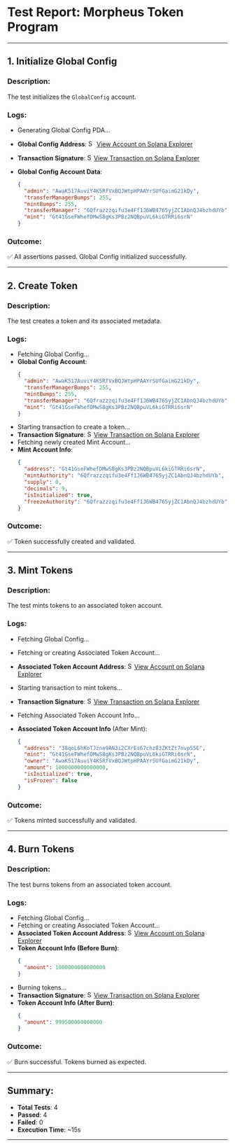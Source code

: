 # Test Report: Morpheus Token Program
---


## 1. **Initialize Global Config**

### **Description**:
The test initializes the `GlobalConfig` account.



### **Logs**:
- Generating Global Config PDA...
- **Global Config Address**: <img src="https://cryptologos.cc/logos/solana-sol-logo.png?v=022" alt="Solana Logo" width="15" height="15"> [View Account on Solana Explorer](https://explorer.solana.com/address/8mb6v8y7pkQJAXsySTd4bSLsPhnHzxJ5yG9s2QrSk4xa?cluster=devnet)
- **Transaction Signature**: <img src="https://cryptologos.cc/logos/solana-sol-logo.png?v=022" alt="Solana Logo" width="15" height="15">[View Transaction on Solana Explorer](https://explorer.solana.com/tx/5mFSQrefmMrv2Ry2wE9WpKXjneXNLNbeFgkgdidJ344Xc9HrAy36eGP45pzgmZMd6jDVxtzom2AZth1uRE6Kb3Xc?cluster=devnet)

- **Global Config Account Data**:
  ```json
  {
    "admin": "AwaK517AuviY4K5RfVxBQJWtpHPAAYrSUfGaimG21kDy",
    "transferManagerBumps": 255,
    "mintBumps": 255,
    "transferManager": "6Qfrazzzqifu3e4Ff1J6WB4765yjZC1AbnQJ4bzhdUYb",
    "mint": "Gt41GseFWhefDMwS8gKs3PBz2NQBpuVL6kiGTRRi6srN"
  }
  ```

### **Outcome**:
✅ All assertions passed. Global Config initialized successfully.

---

## 2. **Create Token**

### **Description**:
The test creates a token and its associated metadata.

### **Logs**:
- Fetching Global Config...
- **Global Config Account**:
  ```json
  {
    "admin": "AwaK517AuviY4K5RfVxBQJWtpHPAAYrSUfGaimG21kDy",
    "transferManagerBumps": 255,
    "mintBumps": 255,
    "transferManager": "6Qfrazzzqifu3e4Ff1J6WB4765yjZC1AbnQJ4bzhdUYb",
    "mint": "Gt41GseFWhefDMwS8gKs3PBz2NQBpuVL6kiGTRRi6srN"
  }
  ```
- Starting transaction to create a token...
- **Transaction Signature**: <img src="https://cryptologos.cc/logos/solana-sol-logo.png?v=022" alt="Solana Logo" width="15" height="15">[View Transaction on Solana Explorer](https://explorer.solana.com/tx/4H5uZnRx7byBmVwKXGCb5UdgMcSqKoUHxZqUDtv6yaXykkHuccJ3vc5BHdZbvMQjth3CUEiRXgyoy62mqkLinbv3?cluster=devnet)
- Fetching newly created Mint Account...
- **Mint Account Info**:
  ```json
  {
    "address": "Gt41GseFWhefDMwS8gKs3PBz2NQBpuVL6kiGTRRi6srN",
    "mintAuthority": "6Qfrazzzqifu3e4Ff1J6WB4765yjZC1AbnQJ4bzhdUYb",
    "supply": 0,
    "decimals": 9,
    "isInitialized": true,
    "freezeAuthority": "6Qfrazzzqifu3e4Ff1J6WB4765yjZC1AbnQJ4bzhdUYb"
  }
  ```

### **Outcome**:
✅ Token successfully created and validated.

---

## 3. **Mint Tokens**

### **Description**:
The test mints tokens to an associated token account.

### **Logs**:
- Fetching Global Config...
- Fetching or creating Associated Token Account...
- **Associated Token Account Address**: <img src="https://cryptologos.cc/logos/solana-sol-logo.png?v=022" alt="Solana Logo" width="15" height="15">[View Account on Solana Explorer](https://explorer.solana.com/address/38qoL6hKoTJzne9AN3i2CXrEs67chz83ZKtZt7nvp55E?cluster=devnet)
- Starting transaction to mint tokens...
- **Transaction Signature**: <img src="https://cryptologos.cc/logos/solana-sol-logo.png?v=022" alt="Solana Logo" width="15" height="15">[View Transaction on Solana Explorer](https://explorer.solana.com/tx/2NVVrGm6JSKK3zEcKprDEXehdzrT3sU5KvMusjW4GNVe6Z3WiySpu6jaxvjEQ3WinwDQY66KDuLiSzTL1WyhdB1y?cluster=devnet)

- Fetching Associated Token Account Info...
- **Associated Token Account Info** (After Mint):
  ```json
  {
    "address": "38qoL6hKoTJzne9AN3i2CXrEs67chz83ZKtZt7nvp55E",
    "mint": "Gt41GseFWhefDMwS8gKs3PBz2NQBpuVL6kiGTRRi6srN",
    "owner": "AwaK517AuviY4K5RfVxBQJWtpHPAAYrSUfGaimG21kDy",
    "amount": 1000000000000000,
    "isInitialized": true,
    "isFrozen": false
  }
  ```

### **Outcome**:
✅ Tokens minted successfully and validated.

---

## 4. **Burn Tokens**

### **Description**:
The test burns tokens from an associated token account.


### **Logs**:
- Fetching Global Config...
- Fetching or creating Associated Token Account...
- **Associated Token Account Address**: <img src="https://cryptologos.cc/logos/solana-sol-logo.png?v=022" alt="Solana Logo" width="15" height="15">[View Account on Solana Explorer](https://explorer.solana.com/address/38qoL6hKoTJzne9AN3i2CXrEs67chz83ZKtZt7nvp55E?cluster=devnet)
- **Token Account Info (Before Burn)**:
  ```json
  {
    "amount": 1000000000000000
  }
  ```
- Burning tokens...
- **Transaction Signature**: <img src="https://cryptologos.cc/logos/solana-sol-logo.png?v=022" alt="Solana Logo" width="15" height="15">[View Transaction on Solana Explorer](https://explorer.solana.com/tx/2zcW2N1y2m5pTCuocu1T3G25jZAKoxiuuxbfnutC1cgnPUJMqhR6ZoKqArBhCVxRxuDNWFYRhyYnymNmh7JFmE6z?cluster=devnet)
- **Token Account Info (After Burn)**:
  ```json
  {
    "amount": 999500000000000
  }
  ```

### **Outcome**:
✅ Burn successful. Tokens burned as expected.

---

## Summary:
- **Total Tests**: 4
- **Passed**: 4
- **Failed**: 0
- **Execution Time**: ~15s
---

